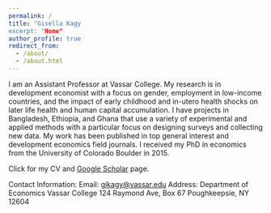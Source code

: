```yaml
---
permalink: /
title: "Gisella Kagy
excerpt: "Home"
author_profile: true
redirect_from: 
  - /about/
  - /about.html
---
```


I am an Assistant Professor at Vassar College. My research is in development economist with a focus on gender, employment in low-income countries, and the impact of early childhood and in-utero health shocks on later life health and human capital accumulation. I have projects in Bangladesh, Ethiopia, and Ghana that use a variety of experimental and applied methods with a particular focus on designing surveys and collecting new data. My work has been published in top general interest and development economics field journals. I received my PhD in economics from the University of Colorado Boulder in 2015.

Click for my CV and <a href="https://scholar.google.com/citations?user=V_NDu0YAAAAJ&hl=en&oi=ao">Google Scholar</a> page.

Contact Information:
Email: gikagy@vassar.edu
Address: Department of Economics
Vassar College
124 Raymond Ave, Box 67
Poughkeepsie, NY  12604


